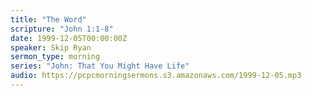 ```yaml
---
title: "The Word"
scripture: "John 1:1-8"
date: 1999-12-05T00:00:00Z
speaker: Skip Ryan
sermon_type: morning
series: "John: That You Might Have Life"
audio: https://pcpcmorningsermons.s3.amazonaws.com/1999-12-05.mp3 
---
```



